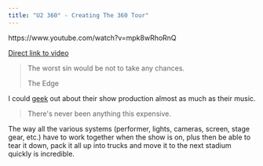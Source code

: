 ```yaml
---
title: "U2 360° - Creating The 360 Tour"
---
```

<p>https://www.youtube.com/watch?v=mpk8wRhoRnQ</p>
<p><a href="https://www.youtube.com/watch?v=mpk8wRhoRnQ">Direct link to video</a></p>
<blockquote><p>
  The worst sin would be not to take any chances.</p>
<p>  The Edge
</p></blockquote>
<p>I could <a href="https://chrisenns.com/2014/01/the-road-to-geekdom/">geek</a> out about their show production almost as much as their music.</p>
<blockquote><p>
  There's never been anything this expensive.
</p></blockquote>
<p>The way all the various systems (performer, lights, cameras, screen, stage gear, etc.) have to work together when the show is on, plus then be able to tear it down, pack it all up into trucks and move it to the next stadium quickly is incredible.</p>
